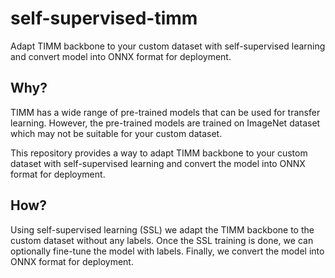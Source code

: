 # self-supervised-timm
Adapt TIMM backbone to your custom dataset with self-supervised learning and convert model into ONNX format for deployment.

## Why?
TIMM has a wide range of pre-trained models that can be used for transfer learning. However, the pre-trained models are trained on ImageNet dataset which may not be suitable for your custom dataset. 

This repository provides a way to adapt TIMM backbone to your custom dataset with self-supervised learning and convert the model into ONNX format for deployment.

## How?
Using self-supervised learning (SSL) we adapt the TIMM backbone to the custom dataset without any labels. Once the SSL training is done, we can optionally fine-tune the model with labels. Finally, we convert the model into ONNX format for deployment.